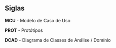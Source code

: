 ## Siglas

**MCU** - Modelo de Caso de Uso

**PROT** - Protótipos

**DCAD** - Diagrama de Classes de Análise / Domínio